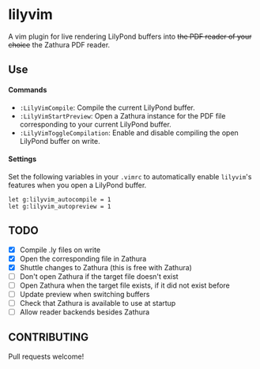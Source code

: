 # lilyvim
A vim plugin for live rendering LilyPond buffers into ~~the PDF reader of your
choice~~ the Zathura PDF reader.

## Use
#### Commands
- `:LilyVimCompile`: Compile the current LilyPond buffer.
- `:LilyVimStartPreview`: Open a Zathura instance for the PDF file
  corresponding to your current LilyPond buffer.
- `:LilyVimToggleCompilation`: Enable and disable compiling the open LilyPond
  buffer on write.

#### Settings
Set the following variables in your `.vimrc` to automatically enable `lilyvim`'s
features when you open a LilyPond buffer.
```
let g:lilyvim_autocompile = 1
let g:lilyvim_autopreview = 1
```

## TODO
- [X] Compile .ly files on write
- [X] Open the corresponding file in Zathura
- [X] Shuttle changes to Zathura (this is free with Zathura)
- [ ] Don't open Zathura if the target file doesn't exist
- [ ] Open Zathura when the target file exists, if it did not exist before
- [ ] Update preview when switching buffers
- [ ] Check that Zathura is available to use at startup
- [ ] Allow reader backends besides Zathura

## CONTRIBUTING
Pull requests welcome!
